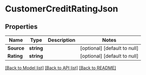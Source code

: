 # CustomerCreditRatingJson

## Properties
Name | Type | Description | Notes
------------ | ------------- | ------------- | -------------
**Source** | **string** |  | [optional] [default to null]
**Rating** | **string** |  | [optional] [default to null]

[[Back to Model list]](../README.md#documentation-for-models) [[Back to API list]](../README.md#documentation-for-api-endpoints) [[Back to README]](../README.md)

